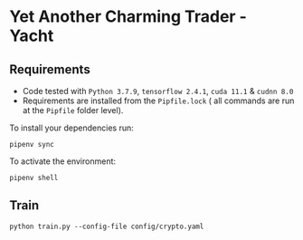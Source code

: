 # Yet Another Charming Trader - Yacht

## Requirements
* Code tested with `Python 3.7.9`, `tensorflow 2.4.1`, `cuda 11.1` & `cudnn 8.0`
* Requirements are installed from the `Pipfile.lock`
( all commands are run at the `Pipfile` folder level).
  
To install your dependencies run:
```shell
pipenv sync
```
To activate the environment:
```shell
pipenv shell
```

## Train
```shell
python train.py --config-file config/crypto.yaml
```

